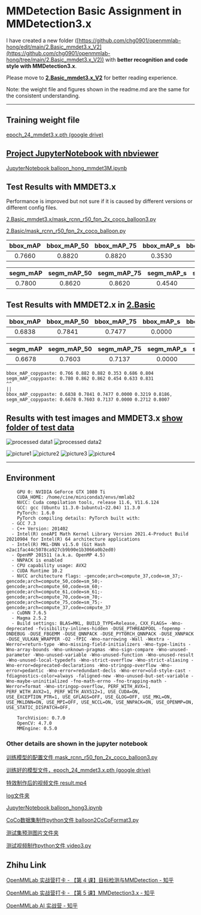 # MMDetection Basic Assignment in MMDetection3.x

I have created a new folder ([https://github.com/chg0901/openmmlab-hong/edit/main/2.Basic_mmdet3.x_V2](https://github.com/chg0901/openmmlab-hong/tree/main/2.Basic_mmdet3.x_V2)) with **better recognition and code style with MMDetection3.x**.

Please move to **[2.Basic_mmdet3.x_V2](https://github.com/chg0901/openmmlab-hong/tree/main/2.Basic_mmdet3.x_V2)** for better reading experience.

Note: the weight file and figures shown in the readme.md are the same for the consistent understanding. 










------------------------------------------------------------------------------------

## Training weight file
[epoch_24_mmdet3.x.pth (google drive)](https://drive.google.com/file/d/13PvmX7THJF2JA3iad3q0AJma0uYgCzqJ/view?usp=sharing)

## [Project JupyterNotebook with nbviewer](https://github.com/chg0901/openmmlab-hong/blob/main/2.Basic_mmdet3.x/balloon_hong_mmdet3M.ipynb)
[JupyterNotebook balloon_hong_mmdet3M.ipynb](https://github.com/chg0901/openmmlab-hong/blob/main/2.Basic_mmdet3.x/balloon_hong_mmdet3M.ipynb)

## Test Results with MMDET3.x

Performance is improved but not sure if it is caused by different versions or different config files.

[2.Basic_mmdet3.x/mask_rcnn_r50_fpn_2x_coco_balloon3.py](https://github.com/chg0901/openmmlab-hong/blob/main/2.Basic_mmdet3.x/mask_rcnn_r50_fpn_2x_coco_balloon3.py)

[2.Basic/mask_rcnn_r50_fpn_2x_coco_balloon.py](https://github.com/chg0901/openmmlab-hong/blob/main/2.Basic/mask_rcnn_r50_fpn_2x_coco_balloon.py)


|   bbox_mAP  | bbox_mAP_50 | bbox_mAP_75 |  bbox_mAP_s |  bbox_mAP_m |  bbox_mAP_l |
| :---------: | :---------: | :---------: | :---------: | :---------: | :---------: |
|    0.7660   |   0.8820    |    0.8820   |    0.3530   |    0.6860   |    0.8040   |
    
|  segm_mAP   | segm_mAP_50 | segm_mAP_75 |  segm_mAP_s |  segm_mAP_m |  segm_mAP_l |
| :---------: | :---------: | :---------: | :---------: | :---------: | :---------: |
|    0.7800   |   0.8620    |    0.8620   |    0.4540   |    0.6330   |    0.8310   |


## Test Results with MMDET2.x in [2.Basic](https://github.com/chg0901/openmmlab-hong/tree/main/2.Basic)

|   bbox_mAP  | bbox_mAP_50 | bbox_mAP_75 |  bbox_mAP_s |  bbox_mAP_m |  bbox_mAP_l |
| :---------: | :---------: | :---------: | :---------: | :---------: | :---------: |
|    0.6838   |   0.7841    |    0.7477   |    0.0000   |    0.3219   |    0.8186   |
    
|  segm_mAP   | segm_mAP_50 | segm_mAP_75 |  segm_mAP_s |  segm_mAP_m |  segm_mAP_l |
| :---------: | :---------: | :---------: | :---------: | :---------: | :---------: |
|   0.6678    |   0.7603    |    0.7137   |    0.0000   |    0.2712   |    0.8007   |
    
    
```
bbox_mAP_copypaste: 0.766 0.882 0.882 0.353 0.686 0.804
segm_mAP_copypaste: 0.780 0.862 0.862 0.454 0.633 0.831
^^
||
bbox_mAP_copypaste: 0.6838 0.7841 0.7477 0.0000 0.3219 0.8186, 
segm_mAP_copypaste: 0.6678 0.7603 0.7137 0.0000 0.2712 0.8007

```



## Results with test images and MMDET3.x [show folder of test data](https://github.com/chg0901/openmmlab-hong/tree/main/2.Basic_mmdet3.x/work_dirs/mask_rcnn_r50_fpn_2x_coco_balloon3/20230212_184933/show)
![processed data1 ](https://github.com/chg0901/openmmlab-hong/blob/main/2.Basic_mmdet3.x/%E6%88%AA%E5%9B%BE%202023-02-12%2018-45-53.png)
![processed data2 ](https://github.com/chg0901/openmmlab-hong/blob/main/2.Basic_mmdet3.x/%E6%88%AA%E5%9B%BE%202023-02-12%2018-47-01.png)


![picture1](https://github.com/chg0901/openmmlab-hong/blob/main/2.Basic_mmdet3.x/work_dirs/mask_rcnn_r50_fpn_2x_coco_balloon3/20230212_184933/show/16335852991_f55de7958d_k.jpg)
![picture2](https://github.com/chg0901/openmmlab-hong/blob/main/2.Basic_mmdet3.x/work_dirs/mask_rcnn_r50_fpn_2x_coco_balloon3/20230212_184933/show/24631331976_defa3bb61f_k.jpg)
![picture3](https://github.com/chg0901/openmmlab-hong/blob/main/2.Basic_mmdet3.x/work_dirs/mask_rcnn_r50_fpn_2x_coco_balloon3/20230212_184933/show/3825919971_93fb1ec581_b.jpg)
![picture4](https://github.com/chg0901/openmmlab-hong/blob/main/2.Basic_mmdet3.x/work_dirs/mask_rcnn_r50_fpn_2x_coco_balloon3/20230212_184933/show/410488422_5f8991f26e_b.jpg)


------------------------------------------
## Environment
```
    GPU 0: NVIDIA GeForce GTX 1080 Ti
    CUDA_HOME: /home/cine/miniconda3/envs/mmlab2
    NVCC: Cuda compilation tools, release 11.6, V11.6.124
    GCC: gcc (Ubuntu 11.3.0-1ubuntu1~22.04) 11.3.0
    PyTorch: 1.6.0
    PyTorch compiling details: PyTorch built with:
  - GCC 7.3
  - C++ Version: 201402
  - Intel(R) oneAPI Math Kernel Library Version 2021.4-Product Build 20210904 for Intel(R) 64 architecture applications
  - Intel(R) MKL-DNN v1.5.0 (Git Hash e2ac1fac44c5078ca927cb9b90e1b3066a0b2ed0)
  - OpenMP 201511 (a.k.a. OpenMP 4.5)
  - NNPACK is enabled
  - CPU capability usage: AVX2
  - CUDA Runtime 10.2
  - NVCC architecture flags: -gencode;arch=compute_37,code=sm_37;-gencode;arch=compute_50,code=sm_50;-gencode;arch=compute_60,code=sm_60;-gencode;arch=compute_61,code=sm_61;-gencode;arch=compute_70,code=sm_70;-gencode;arch=compute_75,code=sm_75;-gencode;arch=compute_37,code=compute_37
  - CuDNN 7.6.5
  - Magma 2.5.2
  - Build settings: BLAS=MKL, BUILD_TYPE=Release, CXX_FLAGS= -Wno-deprecated -fvisibility-inlines-hidden -DUSE_PTHREADPOOL -fopenmp -DNDEBUG -DUSE_FBGEMM -DUSE_QNNPACK -DUSE_PYTORCH_QNNPACK -DUSE_XNNPACK -DUSE_VULKAN_WRAPPER -O2 -fPIC -Wno-narrowing -Wall -Wextra -Werror=return-type -Wno-missing-field-initializers -Wno-type-limits -Wno-array-bounds -Wno-unknown-pragmas -Wno-sign-compare -Wno-unused-parameter -Wno-unused-variable -Wno-unused-function -Wno-unused-result -Wno-unused-local-typedefs -Wno-strict-overflow -Wno-strict-aliasing -Wno-error=deprecated-declarations -Wno-stringop-overflow -Wno-error=pedantic -Wno-error=redundant-decls -Wno-error=old-style-cast -fdiagnostics-color=always -faligned-new -Wno-unused-but-set-variable -Wno-maybe-uninitialized -fno-math-errno -fno-trapping-math -Werror=format -Wno-stringop-overflow, PERF_WITH_AVX=1, PERF_WITH_AVX2=1, PERF_WITH_AVX512=1, USE_CUDA=ON, USE_EXCEPTION_PTR=1, USE_GFLAGS=OFF, USE_GLOG=OFF, USE_MKL=ON, USE_MKLDNN=ON, USE_MPI=OFF, USE_NCCL=ON, USE_NNPACK=ON, USE_OPENMP=ON, USE_STATIC_DISPATCH=OFF, 

    TorchVision: 0.7.0
    OpenCV: 4.7.0
    MMEngine: 0.5.0
```


### Other details are shown in the jupyter notebook

[训练模型的配置文件 mask_rcnn_r50_fpn_2x_coco_balloon3.py ](https://github.com/chg0901/openmmlab-hong/blob/main/2.Basic_mmdet3.x/mask_rcnn_r50_fpn_2x_coco_balloon3.py)

[训练好的模型文件，epoch_24_mmdet3.x.pth (google drive)](https://drive.google.com/file/d/13PvmX7THJF2JA3iad3q0AJma0uYgCzqJ/view?usp=sharing)

[特效制作后的视频文件  result.mp4](https://github.com/chg0901/openmmlab-hong/blob/main/2.Basic_mmdet3.x/result.mp4)

[log文件夹](https://github.com/chg0901/openmmlab-hong/tree/main/2.Basic_mmdet3.x/work_dirs/mask_rcnn_r50_fpn_2x_coco_balloon3)

[JupyterNotebook balloon_hong3.ipynb](https://github.com/chg0901/openmmlab-hong/blob/main/2.Basic_mmdet3.x/balloon_hong_mmdet3M.ipynb)

[CoCo数据集制作python文件 balloon2CoCoFormat3.py](https://github.com/chg0901/openmmlab-hong/blob/main/2.Basic_mmdet3.x/balloon2CoCoFormat3.py)

[测试集预测图片文件夹](https://github.com/chg0901/openmmlab-hong/tree/main/2.Basic_mmdet3.x/work_dirs/mask_rcnn_r50_fpn_2x_coco_balloon3/20230212_184933/show)

[测试视频制作python文件 video3.py](https://github.com/chg0901/openmmlab-hong/blob/main/2.Basic_mmdet3.x/video3.py)


## Zhihu Link


[OpenMMLab 实战营打卡 - 【第 4 课】目标检测与MMDetection - 知乎](https://zhuanlan.zhihu.com/p/603989451)

[OpenMMLab 实战营打卡 - 【第 5 课】MMDetection3.x - 知乎](https://zhuanlan.zhihu.com/p/604488260?)

[OpenMMLab AI 实战营 - 知乎](https://www.zhihu.com/column/c_1605019904180232192)





